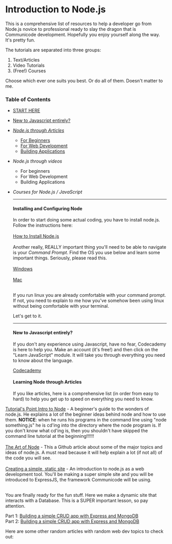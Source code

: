 # Introduction to Node.js 

This is a comprehensive list of resources to help a developer go from Node.js novice to professional ready to slay the dragon that is Communicode development. Hopefully you enjoy yourself along the way. It's pretty fun.

The tutorials are separated into three groups: 

 1. Text/Articles
 2. Video Tutorials
 3. (Free!) Courses

Choose which ever one suits you best. Or do all of them. Doesn't matter to me. 

### Table of Contents

 - [START HERE](#starthere)
 - [New to Javascript entirely?](#newtojs)
 - [*Node.js through Articles*](#nodethrougharticles)
	 - [For Beginners](#beginner-articles)
	 - [For Web Development](#webdev-articles)
	 - [Building Applications](#buildingapps-articles)
 - *Node.js through videos*
	 - For beginners
	 - For Web Development
	 - Building Applications
 - *Courses for Node.js / JavaScript*
	
	<hr />
    <div id="starthere">
	    <h4>Installing and Configuring Node</h4>
		In order to start doing some actual coding, you have to install node.js. Follow the instructions here:
		<br /><br />
		<a href="https://nodejs.org/en/download/package-manager">How to Install Node.js</a>
		<br /><br />
		Another really, REALLY important thing you'll need to be able to navigate is your <i>Command Prompt</i>. Find the OS you use below and learn some important things. Seriously, please read this.
		<br /><br />
		<a href="https://www.bleepingcomputer.com/tutorials/windows-command-prompt-introduction/">Windows</a><br /><br />
		<a href="http://blog.teamtreehouse.com/introduction-to-the-mac-os-x-command-line">Mac</a><br /><br />
		<p>If you run linux you are already comfortable with your command prompt. If not, you need to explain to me how you've somehow been using linux without being comfortable with your terminal.</p>
		Let's get to it. 
		<br />
		<hr>
	</div>
	
    <div id="newtojs">
		<h4>New to Javascript entirely?</h4>
		<p>If you don't any experience using Javascript, have no fear, Codecademy is here to help you. Make an account (it's free!) and then click on the "Learn JavaScript" module. It will take you through everything you need to know about the language.</p>
		<a href="https://codecademy.com/">Codecademy</a>
   </div>

	<div id="nodethrougharticles">
		<h4>Learning Node through Articles</h4>
		<p>If you like articles, here is a comprehensive list (in order from easy to hard) to help you get up to speed on everything you need to know.</p>
	</div>

<div id="beginner-articles">
	<a href="https://www.tutorialspoint.com/nodejs/nodejs_environment_setup.htm">Tutorial's Point Intro to Node</a> - A beginner's guide to the wonders of node.js. He explains a lot of the beginner ideas behind node and how to use them. <b>NOTICE</b>: when he runs his programs in the command line using "node something.js" he is cd'ing into the directory where the node program is. If you don't know what cd'ing is, then you shouldn't have skipped the command line tutorial at the beginning!!!!!!
	<br/><br />
	<a href="https://github.com/maxogden/art-of-node">The Art of Node</a> - This a Github article about some of the major topics and ideas of node.js. A must read because it will help explain a lot (if not all) of the code you will see. 
	<br /><br />
	<a href="https://www.codementor.io/codeforgeek/tutorials/build-website-from-scratch-using-expressjs-and-bootstrap-du107sby7">Creating a simple, static site</a> - An introduction to node.js as a web development tool. You'll be making a super simple site and you will be introduced to ExpressJS, the framework Communicode will be using. 
	<br /><br />
	<p>You are finally ready for the fun stuff. Here we make a dynamic site that interacts with a Database. This is a SUPER important lesson, so pay attention.</p>
	Part 1: <a href="https://zellwk.com/blog/crud-express-mongodb/">Building a simple CRUD app with Express and MongoDB</a>
	<br />
	Part 2: <a href="https://zellwk.com/blog/crud-express-and-mongodb-2/">Building a simple CRUD app with Express and MongoDB</a>
	<br />
	<p>Here are some other random articles with random web dev topics to check out: </p>
</div>
